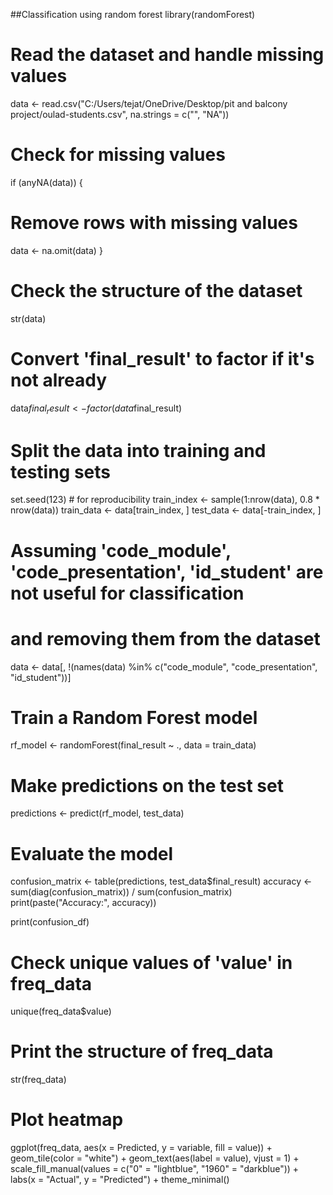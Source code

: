 ##Classification using random forest
library(randomForest)

# Read the dataset and handle missing values
data <- read.csv("C:/Users/tejat/OneDrive/Desktop/pit and balcony project/oulad-students.csv", na.strings = c("", "NA"))

# Check for missing values
if (anyNA(data)) {
  # Remove rows with missing values
  data <- na.omit(data)
}

# Check the structure of the dataset
str(data)

# Convert 'final_result' to factor if it's not already
data$final_result <- factor(data$final_result)

# Split the data into training and testing sets
set.seed(123)  # for reproducibility
train_index <- sample(1:nrow(data), 0.8 * nrow(data))
train_data <- data[train_index, ]
test_data <- data[-train_index, ]

# Assuming 'code_module', 'code_presentation', 'id_student' are not useful for classification
# and removing them from the dataset
data <- data[, !(names(data) %in% c("code_module", "code_presentation", "id_student"))]

# Train a Random Forest model
rf_model <- randomForest(final_result ~ ., data = train_data)

# Make predictions on the test set
predictions <- predict(rf_model, test_data)

# Evaluate the model
confusion_matrix <- table(predictions, test_data$final_result)
accuracy <- sum(diag(confusion_matrix)) / sum(confusion_matrix)
print(paste("Accuracy:", accuracy))

print(confusion_df)

# Check unique values of 'value' in freq_data
unique(freq_data$value)

# Print the structure of freq_data
str(freq_data)

# Plot heatmap
ggplot(freq_data, aes(x = Predicted, y = variable, fill = value)) +
  geom_tile(color = "white") +
  geom_text(aes(label = value), vjust = 1) +
  scale_fill_manual(values = c("0" = "lightblue", "1960" = "darkblue")) +
  labs(x = "Actual", y = "Predicted") +
  theme_minimal()

